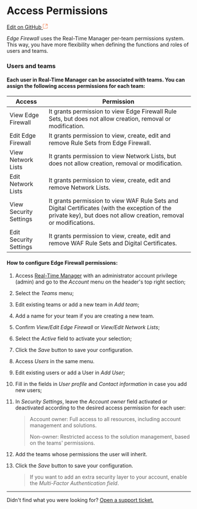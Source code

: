 # Access **Permissions**

[Edit on GitHub <svg width="14" height="14" xmlns="http://www.w3.org/2000/svg"><g fill="none" stroke="#F3652B"><path d="M4.81.71H.672v11.43H12.1V8.001" stroke-width=".8"/><path d="M6.87.786h5.155V5.94M6.31 6.5L12.026.786"/></g></svg>](https://github.com/aziontech/docs_en/edit/master/edge-firewall/access-permissions/index.md)

*Edge Firewall* uses the Real-Time Manager per-team permissions system. This way, you have more flexibility when defining the functions and roles of users and teams.

### Users and teams

#### **Each user in Real-Time Manager can be associated with teams. You can assign the following access permissions for each team:**

| Access                 | Permission                                                   |
| ---------------------- | ------------------------------------------------------------ |
| View Edge Firewall     | It grants permission to view Edge Firewall Rule Sets, but does not allow creation, removal or modification. |
| Edit Edge Firewall     | It grants permission to view, create, edit and remove Rule Sets from Edge Firewall. |
| View Network Lists     | It grants permission to view Network Lists, but does not allow creation, removal or modification. |
| Edit Network Lists     | It grants permission to view, create, edit and remove Network Lists. |
| View Security Settings | It grants permission to view WAF Rule Sets and Digital Certificates (with the exception of the private key), but does not allow creation, removal or modifications. |
| Edit Security Settings | It grants permission to view, create, edit and remove WAF Rule Sets and Digital Certificates. |

#### **How to configure Edge Firewall permissions:**

1. Access [Real-Time Manager](https://manager.azion.com/) with an administrator account  privilege (admin) and go to the *Account* menu on  the header's top right section;

2. Select the *Teams* menu;

3. Edit existing teams or add a new team in *Add team*;

4. Add a name for your team if you are creating a new team.

5. Confirm *View/Edit Edge Firewall* or *View/Edit Network Lists*;

6. Select the *Active* field to activate your selection;

7. Click the *Save* button to save your configuration.

8. Access *Users* in the same menu.

9. Edit existing users or add a User in *Add User*;

10. Fill in the fields in *User profile* and *Contact information* in case you add new users;

11. In *Security Settings*, leave the *Account owner* field activated or deactivated according to the desired access permission for each user:

    > Account owner: Full access to all resources, including account management and solutions.
    >
    > Non-owner: Restricted access to the solution management, based on the teams' permissions.

12. Add the teams whose permissions the user will inherit.

13. Click the  *Save* button to save your configuration.

    > If you want to add an extra security layer to your account, enable the *Multi-Factor Authentication field*.

---

Didn't find what you were looking for? [Open a support ticket.](https://tickets.azion.com/)
